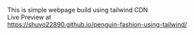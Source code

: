 This is simple webpage build using tailwind CDN<br>
Live Preview at<br>
https://shuvo22890.github.io/penguin-fashion-using-tailwind/